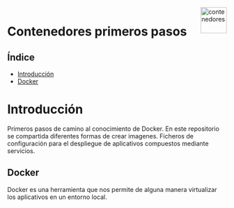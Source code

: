 <img src="media\readme\LOGO_3.png" alt="contenedores" width="60" height="60" align="right">

# Contenedores primeros pasos
## Índice 
- [Introducción](#intro)
- [Docker](#docker)

<h1 id="intro">Introducción</h1>

Primeros pasos de camino al conocimiento de Docker.
En este repositorio se compartida diferentes formas de crear imagenes.
Ficheros de configuración para el despliegue de aplicativos compuestos mediante servicios.


<h2 id="Docker">Docker</h2>
Docker es una herramienta que nos permite de alguna manera virtualizar los aplicativos en un entorno local.
